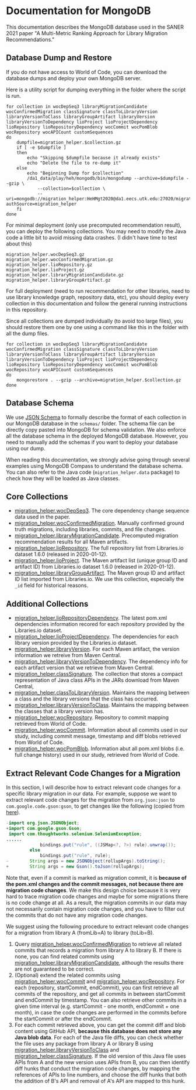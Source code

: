# Documentation for MongoDB

This documentation describes the MongoDB database used in the SANER 2021 paper "A Multi-Metric Ranking Approach for Library Migration Recommendations."

## Database Dump and Restore

If you do not have access to World of Code, you can download the database dumps and deploy your own MongoDB server.

Here is a utility script for dumping everything in the folder where the script is run.

```shell script
for collection in wocDepSeq3 libraryMigrationCandidate wocConfirmedMigration classSignature classToLibraryVersion libraryVersionToClass libraryGroupArtifact libraryVersion libraryVersionToDependency lioProject lioProjectDependency lioRepository lioRepositoryDependency wocCommit wocPomBlob wocRepository wocAPICount customSequences
do
    dumpfile=migration_helper.$collection.gz
    if [ -e $dumpfile ]
    then
        echo "Skipping $dumpfile because it already exists"
        echo "Delete the file to re-dump it"
    else
        echo "Beginning Dump for $collection"
        /da1_data/play/heh/mongodb/bin/mongodump --archive=$dumpfile --gzip \
            --collection=$collection \
            --uri=mongodb://migration_helper:HeHMgt2020@da1.eecs.utk.edu:27020/migration_helper?authSource=migration_helper
    fi
done
```

For minimal deployment (only use precomputed recommendation result), you can deploy the following collections. You may need to modify the Java code a little bit to avoid missing data crashes. (I didn't have time to test about this)

```
migration_helper.wocDepSeq3.gz
migration_helper.wocConfirmedMigration.gz
migration_helper.lioRepository.gz
migration_helper.lioProject.gz
migration_helper.libraryMigrationCandidate.gz
migration_helper.libraryGroupArtifact.gz
```

For full deployment (need to run recommendation for other libraries, need to use library knowledge graph, repository data, etc), you should deploy every collection in this documentation and follow the general running instructions in this repository.

Since all collections are dumped individually (to avoid too large files), you should restore them one by one using a command like this in the folder with all the dump files.

```shell script
for collection in wocDepSeq3 libraryMigrationCandidate wocConfirmedMigration classSignature classToLibraryVersion libraryVersionToClass libraryGroupArtifact libraryVersion libraryVersionToDependency lioProject lioProjectDependency lioRepository lioRepositoryDependency wocCommit wocPomBlob wocRepository wocAPICount customSequences
do
    mongorestore . --gzip --archive=migration_helper.$collection.gz
done
```

## Database Schema

We use [JSON Schema](https://json-schema.org) to formally describe the format of each collection in our MongoDB database in the `schemas/` folder. The schema file can be directly copy pasted into MongoDB for schema validation. We also enforce all the database schema in the deployed MongoDB database. However, you need to manually add the schemas if you want to deploy your database using our dump. 

When reading this documentation, we strongly advise going through several examples using MongoDB Compass to understand the database schema. You can also refer to the Java code (`migration_helper.data` package) to check how they will be loaded as Java classes.

## Core Collections

* [migration_helper.wocDepSeq3](markdowns/migration_helper.wocDepSeq3.md). The core dependency change sequence data used in the paper.
* [migration_helper.wocConfirmedMigration](markdowns/migration_helper.wocConfirmedMigration.md). Manually confirmed ground truth migrations, including libraries, commits, and file changes.
* [migration_helper.libraryMigrationCandidate](markdowns/migration_helper.libraryMigrationCandidate.md). Precomputed migration recommendation results for all Maven artifacts.
* [migration_helper.lioRepository](markdowns/migration_helper.lioRepository.md). The full repository list from Libraries.io dataset 1.6.0 (released in 2020-01-12).
* [migration_helper.lioProject](markdowns/migration_helper.lioProject.md). The Maven artifact list (unique group ID and artifact ID) from Libraries.io dataset 1.6.0 (released in 2020-01-12).
* [migration_helper.libraryGroupArtifact](markdowns/migration_helper.libraryGroupArtifact.md). The Maven group ID and artifact ID list imported from Libraries.io. We use this collection, especially the `_id` field for historical reasons.

## Additional Collections

* [migration_helper.lioRepositoryDependency](markdowns/migration_helper.lioRepositoryDependency.md). The latest pom.xml dependencies information recored for each repository provided by the Libraries.io dataset.
* [migration_helper.lioProjectDependency](markdowns/migration_helper.lioProjectDependency.md). The dependencies for each library version provided by the Libraries.io dataset. 
* [migration_helper.libraryVersion](markdowns/migration_helper.libraryVersion.md). For each Maven artifact, the version information we retreive from Maven Central.
* [migration_helper.libraryVersionToDependency](markdowns/migration_helper.libraryVersionToDependency.md). The dependency info for each artifact version that we retrieve from Maven Central. 
* [migration_helper.classSignature](markdowns/migration_helper.classSignature.md). The collection that stores a compact representation of Java class APIs in the JARs download from Maven Central,
* [migration_helper.classToLibraryVersion](markdowns/migration_helper.classToLibraryVersion.md). Maintains the mapping between a class and the library versions that the class has occurred.
* [migration_helper.libraryVersionToClass](markdowns/migration_helper.libraryVersionToClass.md). Maintains the mapping between the classes that a library version has. 
* [migration_helper.wocRepository](markdowns/migration_helper.wocRepository.md). Repository to commit mapping retrieved from World of Code. 
* [migration_helper.wocCommit](markdowns/migration_helper.wocCommit.md). Information about all commits used in our study, including commit message, timestamp and diff blobs retrieved from World of Code.
* [migration_helper.wocPomBlob](markdowns/migration_helper.wocPomBlob.md). Information abut all pom.xml blobs (i.e. full change history) used in our study, retrieved from World of Code.

## Extract Relevant Code Changes for a Migration

In this section, I will describe how to extract relevant code changes for a specific library migration in our data. For example, suppose we want to extract relevant code changes for the migration from `org.json:json` to `com.google.code.gson:gson`, to get changes like the following (copied from [here](https://github.com/vmi/selenese-runner-java/commit/641ab94e7d014cdf4fd6a83554dcff57130143d3)).

```java
-import org.json.JSONObject;
+import com.google.gson.Gson;
 import com.thoughtworks.selenium.SeleniumException;
......
             bindings.put("rule", ((JSMap<?, ?>) rule).unwrap());
         else
             bindings.put("rule", rule);
-        String args = new JSONObject(rollupArgs).toString();
+        String args = new Gson().toJson(rollupArgs);
```

Note that, even if a commit is marked as migration commit, it is **because of the pom.xml changes and the commit messages, not because there are migration code changes**. We make this design choice because it is very hard to trace migration code changes and maybe for some migrations there is no code change at all. As a result, the migration commits in our data may not necessarily contain migration code changes, and you have to filter out the commits that do not have any migration code changes.

We suggest using the following procedure to extract relevant code changes for a migration from library A (fromLib=A) to library (toLib=B).

1. Query [migration_helper.wocConfirmedMigration](markdowns/migration_helper.wocConfirmedMigration.md) to retrieve all related commits that records a migration from library A to library B. If there is none, you can find related commits using [migration_helper.libraryMigrationCandidate](markdowns/migration_helper.libraryMigrationCandidate.md), although the results there are not guaranteed to be correct.
2. (Optional) extend the related commits using [migration_helper.wocCommit](markdowns/migration_helper.wocCommit.md) and [migration_helper.wocRepository](markdowns/migration_helper.wocRepository.md). For each (repository, startCommit, endCommit), you can first retrieve all commits of the repository, and get all commits in between startCommit and endCommit by timestamp. You can also retrieve other commits in a given time interval (e.g. startCommit - one month, endCommit + one month), in case the code changes are performed in the commits before the startCommit or after the endCommit.
3. For each commit retrieved above, you can get the commit diff and blob content using GitHub API, **because this database does not store any Java blob data**. For each of the Java file diffs, you can check whether the file uses any package from library A or library B using [migration_helper.libraryVersionToClass](markdowns/migration_helper.libraryVersionToClass.md) and [migration_helper.classSignature](markdowns/migration_helper.classSignature.md). If the old version of this Java file uses APIs from A and the new version uses APIs from B, you can then identify diff hunks that conduct the migration code changes, by mapping the references of APIs to line numbers, and choose the diff hunks that both the addition of B's API and removal of A's API are mapped to this hunk.